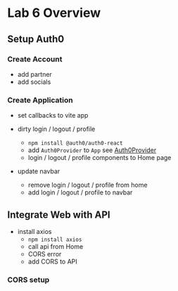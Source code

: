 # Lab 6 Overview

## Setup Auth0

### Create Account

- add partner
- add socials

### Create Application

- set callbacks to vite app
- dirty login / logout / profile

  - `npm install @auth0/auth0-react`
  - add `Auth0Provider` to `App` see [Auth0Provider](https://auth0.com/docs/quickstart/spa/react/01-login#configure-auth0provider)
  - login / logout / profile components to Home page

- update navbar
  - remove login / logout / profile from home
  - add login / logout / profile to navbar

## Integrate Web with API

- install axios
  - `npm install axios`
  - call api from Home
  - CORS error
  - add CORS to API

### CORS setup
